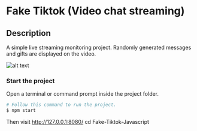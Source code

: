 # Fake Tiktok (Video chat streaming)

## Description

A simple live streaming monitoring project. Randomly generated messages and gifts are displayed on the video.

![alt text](public/screenshot/preview.gif?raw=true)

### Start the project

Open a terminal or command prompt inside the project folder.

```Bash
# Follow this command to run the project.
$ npm start
```

Then visit http://127.0.0.1:8080/
cd Fake-Tiktok-Javascript
